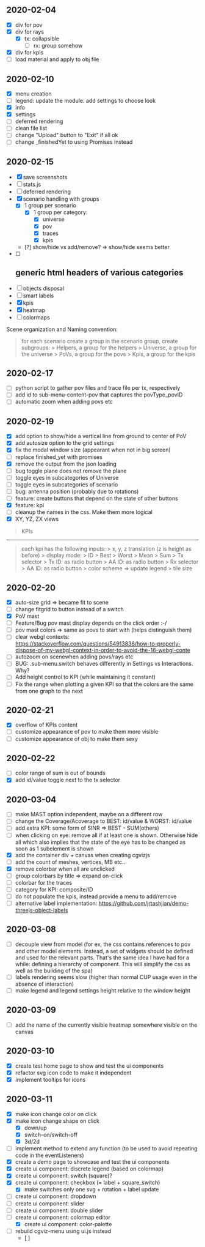 2020-02-04
----------
- [X] div for pov
- [X] div for rays
    - [X] tx: collapsible
        - [ ] rx: group somehow
- [X] div for kpis
- [ ] load material and apply to obj file

2020-02-10
----------
- [X] menu creation
- [ ] legend: update the module. add settings to choose look
- [X] info
- [X] settings
- [ ] deferred rendering
- [ ] clean file list
- [ ] change "Upload" button to "Exit" if all ok
- [ ] change _finishedYet to using Promises instead

2020-02-15
-----------
- [X] save screenshots
- [ ] stats.js
- [ ] deferred rendering
- [X] scenario handling with groups
    - [X] 1 group per scenario
        - [X] 1 group per category:
            - [X] universe
            - [X] pov
            - [X] traces
            - [X] kpis
    - [?] show/hide vs add/remove? => show/hide seems better
- [ ] generic html headers of various categories
    - 
- [ ] objects disposal
- [ ] smart labels
- [X] kpis
- [X] heatmap
- [ ] colormaps

Scene organization and Naming convention:
> for each scenario create a group
> in the scenario group, create subgroups:
    > Helpers, a group for the helpers
    > Universe, a group for the universe
    > PoVs, a group for the povs
    > Kpis, a group for the kpis

2020-02-17
----------
- [ ] python script to gather pov files and trace file per tx, respectively
- [ ] add id to sub-menu-content-pov that captures the povType_povID
- [ ] automatic zoom when adding povs etc

2020-02-19
----------
- [X] add option to show/hide a vertical line from ground to center of PoV
- [X] add autosize option to the grid settings
- [X] fix the modal window size (appearant when not in big screen)
- [ ] replace finished_yet with promises
- [X] remove the output from the json loading
- [ ] bug toggle plane does not remove the plane
- [ ] toggle eyes in subcategories of Universe
- [ ] toggle eyes in subcategories of scenario
- [ ] bug: antenna position (probably due to rotations)
- [ ] feature: create buttons that depend on the state of other buttons
- [X] feature: kpi
- [ ] cleanup the names in the css. Make them more logical
- [X] XY, YZ, ZX views

> KPIs
------
> each kpi has the following inputs:
    > x, y, z translation (z is height as before)
    > display mode: 
        > ID
        > Best
        > Worst
        > Mean
        > Sum
    > Tx selector
        > Tx ID: as radio button
        > AA ID: as radio button
    > Rx selector
        > AA ID: as radio button
    > color scheme => update legend
    > tile size

2020-02-20
----------
- [X] auto-size grid => became fit to scene
- [ ] change fitgrid to button instead of a switch
- [X] PoV mast
- [ ] Feature/Bug pov mast display depends on the click order :-/
- [ ] pov mast colors => same as povs to start with (helps distinguish them)
- [ ] clear webgl contexts: https://stackoverflow.com/questions/54913836/how-to-properly-dispose-of-my-webgl-context-in-order-to-avoid-the-16-webgl-conte
- [ ] autozoom on scenewhen adding povs/rays etc
- [ ] BUG: .sub-menu.switch behaves differently in Settings vs Interactions. Why?
- [ ] Add height control to KPI (while maintaining it constant)
- [ ] Fix the range when plotting a given KPI so that the colors are the same from one graph to the next

2020-02-21
----------
- [X] overflow of KPIs content
- [ ] customize appearance of pov to make them more visible
- [ ] customize appearance of obj to make them sexy

2020-02-22
-----------
- [ ] color range of sum is out of bounds
- [X] add id/value toggle next to the tx selector

2020-03-04
-----------
- [ ] make MAST option independent, maybe on a different row
- [ ] change the Coverage/Acoverage to BEST: id/value & WORST: id/value
- [ ] add extra KPI: some form of SINR => BEST - SUM(others)
- [ ] when clicking on eye: remove all if at least one is shown. Otherwise hide all
        which also implies that the state of the eye has to be changed as soon as 1 subelement is shown
- [X] add the container div + canvas when creating cgvizjs
- [ ] add the count of meshes, vertices, MB etc..
- [X] remove colorbar when all are unclicked
- [ ] group colorbars by title => expand on-click
- [ ] colorbar for the traces
- [ ] category for KPI: composite/ID
- [ ] do not populate the kpis, instead provide a menu to add/remove
- [ ] alternative label implementation: https://github.com/jrtashjian/demo-threejs-object-labels

2020-03-08
-----------
- [ ] decouple view from model (for ex, the css contains references to pov and other model elements. Instead, a set of widgets should be defined and used for the relevant parts. That's the same idea I have had for a while: defining a hierarchy of component. This will simplify the css as well as the building of the spa)
- [ ] labels rendering seems slow (higher than normal CUP usage even in the absence of interaction)
- [ ] make legend and legend settings height relative to the window height 

2020-03-09
----------
- [ ] add the name of the currently visible heatmap somewhere visible on the canvas

2020-03-10
----------
- [X] create test home page to show and test the ui components
- [X] refactor svg icon code to make it independent
- [X] implement tooltips for icons

2020-03-11
----------
- [X] make icon change color on click 
- [X] make icon change shape on click 
    - [X] down/up
    - [X] switch-on/switch-off
    - [X] 3d/2d
- [ ] implement method to extend any function (to be used to avoid repeating code in the eventListeners)
- [X] create a demo page to showcase and test the ui components
- [X] create ui component: discrete legend (based on colormap)
- [X] create ui component: switch (square)?
- [X] create ui component: checkbox (= label + square_switch)
    - [X] make switches only one svg + rotation + label update
- [ ] create ui component: dropdown
- [ ] create ui component: slider
- [ ] create ui component: double slider
- [ ] create ui component: colormap editor
    - [X] create ui component: color-palette
- [ ] rebuild cgviz-menu using ui.js instead
    - [ ]